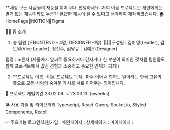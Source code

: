 **세상 모든 사람들의 재능을 이어주다. 
안녕하세요. 저희 이음 프로젝트는 개인에게는 별거 없는 재능이라도 누군가 필요한 재능이 될 수 있다고 생각하여 제작하였습니다.
🏠HomePage🔗NOTION📐Figma

👨‍💻 팀 소개
1. 총 팀원 ( FRONTEND - 4명, DESIGNER -1명)
🧑‍🤝‍🧑구성원 : 김미영(Leader), 김도원(Vice Leader), 정진수, 김남규 | 김예은(Designer)

팀명 : 노른자 (사물에서 알짜로 중요하거나 값지거나 한 부분이 의미인 것처럼 팀원들도 함께 프로젝트에서 값진 경험과 소중하고 중요한 인재가 되자!)

2. **프로젝트 이름 : 이음
프로젝트 목적 :  마주 이어서 합하는 일이라는 한국 고유의 뜻으로 모든 사람의 숨겨둔 가치를 서로 이어주는 의미입니다.


📆 프로젝트 개발기간
23.02.06. ~ 23.03.13. (5weeks)


🛠 사용 기술 및 라이브러리
Typescript, React-Query, Socket.io, Styled-Components, Recoil


✅ 주요기능
로그인/회원가입 :
메인페이지 :
상세페이지 :
마이페이지 :
